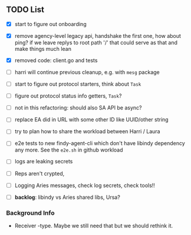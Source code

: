 ## TODO List

- [x] start to figure out onboarding
- [x] remove agency-level legacy api, handshake the first one, how about ping?
      if we leave replys to root path '/' that could serve as that and make things
      much lean
- [x] removed code: client.go and tests

- [ ] harri will continue previous cleanup, e.g. with `mesg` package

- [ ] start to figure out protocol starters, think about `Task`

- [ ] figure out protocol status info getters, `Task`?

- [ ] not in this refactoring: should also SA API be async?
- [ ] replace EA did in URL with some other ID like UUID/other string 
- [ ] try to plan how to share the workload between Harri / Laura
- [ ] e2e tests to new findy-agent-cli which don't have libindy dependency any
      more. See the `e2e.sh` in github workload
- [ ] logs are leaking secrets
- [ ] Reps aren't crypted, 
- [ ] Logging Aries messages, check log secrets, check tools!!

- [ ] **backlog**: libindy vs Aries shared libs, Ursa?


### Background Info

- Receiver -type. Maybe we still need that but we should rethink it.
